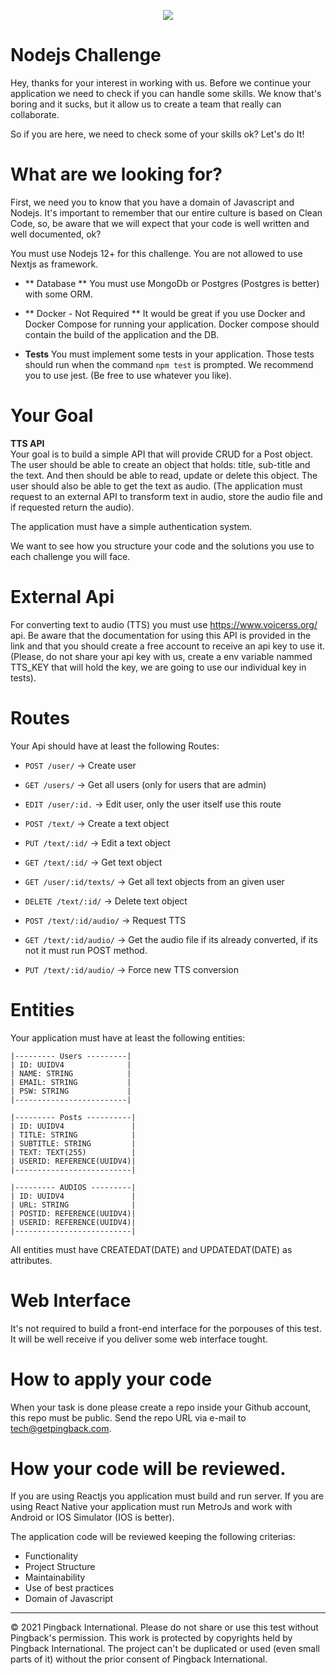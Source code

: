 <a  href="https://pingback.com/"><p  align="center"><img  src="https://media-exp1.licdn.com/dms/image/C4E16AQHrluCFxvATBQ/profile-displaybackgroundimage-shrink_350_1400/0/1623436459015?e=1648080000&v=beta&t=4qNa36w_JoJyNVAL7uAba6zonkJiJwy3-fYfWAm8hCo"></p></a>


# Nodejs Challenge

  Hey, thanks for your interest in working with us. Before we continue your application we need to check if you can handle some skills.
  We know that's boring and it sucks, but it allow us to create a team that really can collaborate. 
  
  So if you are here, we need to check some of your skills ok? Let's do It!

# What are we looking for?

First, we need you to know that you have a domain of Javascript and Nodejs. It's important to remember that our entire culture is based on Clean Code, so, be aware that we will expect that your code is well written and well documented, ok?
  
   You must use Nodejs 12+ for this challenge. You are not allowed to use Nextjs as framework. 
   
   - ** Database **
    You must use MongoDb or Postgres (Postgres is better) with some ORM.
    
   - ** Docker - Not Required **
     It would be great if you use Docker and Docker Compose for running your application. 
     Docker compose should contain the build of the application and the DB.
     
   - **Tests**
      You must implement some tests in your application. Those tests should run when the command ```npm test``` is prompted. We recommend you to use jest. (Be free to use whatever you like).
      
# Your Goal

 **TTS API**</br>
Your goal is to build a simple API that will provide CRUD for a Post object. The user should be able to create an object that holds: title, sub-title and the text. And then should be able to read, update or delete this object. The user should also be able to get the text as audio. (The application must request to an external API to transform text in audio, store the audio file and if requested return the audio).

The application must have a simple authentication system.

We want to see how you structure your code and the solutions you use to each challenge you will face.

# External Api

 For converting text to audio (TTS) you must use https://www.voicerss.org/ api. Be aware that the documentation for using this API is provided in the link and that you should create a free account to receive an api key to use it. (Please, do not share your api key with us, create a env variable nammed TTS_KEY that will hold the key, we are going to use our individual key in tests).
 
 # Routes
 
 Your Api should have at least the following Routes:
 
  - ```POST /user/``` -> Create user
  - ```GET /users/``` -> Get all users (only for users that are admin)
  - ```EDIT /user/:id.``` -> Edit user, only the user itself use this route

  - ```POST /text/``` -> Create a text object
  - ```PUT /text/:id/``` -> Edit a text object
  - ```GET /text/:id/``` -> Get text object
  - ```GET /user/:id/texts/``` -> Get all text objects from an given user
  - ```DELETE /text/:id/``` -> Delete text object

  - ```POST /text/:id/audio/``` -> Request TTS
  - ```GET /text/:id/audio/``` -> Get the audio file if its already converted, if its not it must run POST method.
  - ```PUT /text/:id/audio/``` -> Force new TTS conversion

# Entities

 Your application must have at least the following entities:
 
 ```
 |--------- Users ---------|
 | ID: UUIDV4              |
 | NAME: STRING            |
 | EMAIL: STRING           |
 | PSW: STRING             |
 |-------------------------|
 ```
 ```
 |--------- Posts ----------|
 | ID: UUIDV4               |
 | TITLE: STRING            |
 | SUBTITLE: STRING         |
 | TEXT: TEXT(255)          |
 | USERID: REFERENCE(UUIDV4)|
 |--------------------------|
 ```
 ```
 |--------- AUDIOS ---------|
 | ID: UUIDV4               |
 | URL: STRING              |
 | POSTID: REFERENCE(UUIDV4)|
 | USERID: REFERENCE(UUIDV4)|
 |--------------------------|
 ```
 All entities must have CREATEDAT(DATE) and UPDATEDAT(DATE) as attributes. 
 
# Web Interface
 
  It's not required to build a front-end interface for the porpouses of this test. It will be well receive if you deliver some web interface tought.
  
# How to apply your code
  When your task is done please create a repo inside your Github account, this repo must be public. Send the repo URL via e-mail to tech@getpingback.com.
  
# How your code will be reviewed.
 
  If you are using Reactjs you application must build and run server. If you are using React Native your application must run MetroJs and work with Android or IOS Simulator (IOS is better).
  
  The application code will be reviewed keeping the following criterias:

 - Functionality
 - Project Structure
 - Maintainability
 - Use of best practices
 - Domain of Javascript

--- 
© 2021 Pingback International. Please do not share or use this test without Pingback's permission. This work is protected by copyrights held by Pingback International. The project can't be duplicated or used (even small parts of it) without the prior consent of Pingback International.

